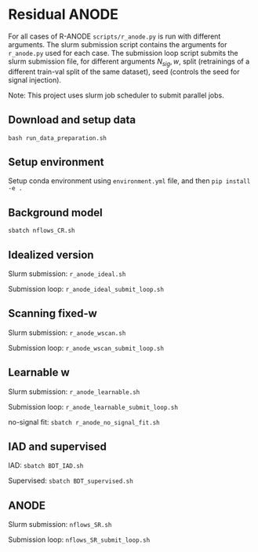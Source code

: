 # Residual ANODE


For all cases of R-ANODE `scripts/r_anode.py` is run with different arguments. The slurm submission script contains the arguments for `r_anode.py` used for each case. The submission loop script submits the slurm submission file, for different arguments $N_{sig}, w,$ split (retrainings of a different train-val split of the same dataset), seed (controls the seed for signal injection). 

Note: This project uses slurm job scheduler to submit parallel jobs.

## Download and setup data

`bash run_data_preparation.sh`

## Setup environment

Setup conda environment using `environment.yml` file, and then
`pip install -e .`

## Background model

`sbatch nflows_CR.sh`

## Idealized version

Slurm submission: `r_anode_ideal.sh`

Submission loop: `r_anode_ideal_submit_loop.sh`

## Scanning fixed-w

Slurm submission: `r_anode_wscan.sh`

Submission loop: `r_anode_wscan_submit_loop.sh`

## Learnable w

Slurm submission: `r_anode_learnable.sh`

Submission loop: `r_anode_learnable_submit_loop.sh`

no-signal fit: `sbatch r_anode_no_signal_fit.sh`

## IAD and supervised

IAD: `sbatch BDT_IAD.sh`

Supervised: `sbatch BDT_supervised.sh`

## ANODE

Slurm submission: `nflows_SR.sh`

Submission loop: `nflows_SR_submit_loop.sh`


